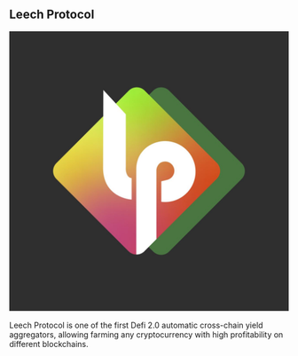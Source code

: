 <!-- ABOUT THE PROJECT -->

## Leech Protocol

[![Product Logo Screen Shot][product-logo]](https://www.leechprotocol.com)

<!-- MARKDOWN LINKS & IMAGES -->

[product-logo]: images/logo.jpg

Leech Protocol is one of the first Defi 2.0 automatic cross-chain yield aggregators, allowing farming any cryptocurrency with high profitability on different blockchains.
